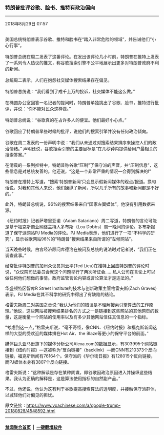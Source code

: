 ### 特朗普批评谷歌、脸书、推特有政治偏向 
------------------------

<div class="published">
 <span class="date" title="中国时间">
  <time datetime="2018-08-29T07:57:12+08:00">
   2018年8月29日 07:57
  </time>
 </span>
</div>
<br/>
<div class="wsw">
 <p>
  美国总统特朗普表示谷歌、推特和脸书在“踏入非常危险的领域”，并告诫他们“小心行事”。
  <br/>
  <br/>
  特朗普总统在周二发表了这番评论。在发出该评论几小时前，特朗普在推特上发表了一系列令人热议的推文，称谷歌搜索引擎不公平地展示出更多对特朗普政府不利的新闻。
  <br/>
  <br/>
  总统周二表示，人们在抱怨社交媒体搜索结果存在偏见。
  <br/>
  <br/>
  特朗普总统说：“我们看到了成千上万的投诉，社交媒体不能这么做。”
  <br/>
  <br/>
  在椭圆办公室回答一名记者的提问时，特朗普单独挑出了谷歌、脸书，推特进行批评，并说：“你不能对民众这样做。”
  <br/>
  <br/>
  特朗普总统说：“谷歌真的在占许多人的便宜。他们最好小心点。”
  <br/>
  <br/>
  谷歌回应了特朗普早些时候的批评，说他们的搜索引擎并没有任何政治倾向。
  <br/>
  <br/>
  谷歌在周二发表的一份声明中说：“我们从未通过对搜索结果排序来操控人们的政治情绪。” 声明还说，谷歌搜索引擎的主要目标是“在几秒钟内提供给用户最相关的搜索答案。”
 </p>
 <p>
  在清晨的一系列推特中，特朗普称谷歌“压制”了保守派的声音，并“压制信息”，这些信息是对总统友善的。他还说，“这是一个非常严重的情况—会得到解决的!”
 </p>
 <p>
  特朗普在推特上写道，“搜索‘特朗普新闻’只会显示假新闻媒体的观点/报道。换句话说，对我和其他人来说，他们操纵了新闻，所以几乎所有的故事和新闻都是不好的。”
 </p>
 <p>
  此外，特朗普总统说，96%的搜索结果来自“国家左翼媒体”。他没有引用数据来源。
 </p>
 <p>
  《纽约时报》记者萨塔里亚诺（Adam Satariano）周二写道，特朗普的言论可能是基于福克斯商业网络主持人多布斯（Lou Dobbs）周一晚间的评论。多布斯报道了保守派网站PJ Media的评论。PJ Media表示，他们进行了一项“不科学的研究”，显示谷歌网站96%的“特朗普”搜索结果来自所谓的“左倾网站”。
 </p>
 <p>
  当天晚些时候，白宫经济顾问库德洛在被问及总统的说法时对记者说，“我们正在调查此事。”
 </p>
 <p>
  经常批评特朗普的加州众议员刘云平(Ted Lieu)在推特上回应特朗普的评论时说，“众议院司法委员会就这个问题举行了两次听证会……私人公司在言论上可以做任何他们想做的事情。政府监管言论内容或言论算法才是违法的。”
 </p>
 <p>
  华盛顿特区智库R Street Institute的技术与创新政策主管格雷夫斯(Zach Graves)表示，PJ Media在其不科学的研究中得出了有缺陷的结论。
 </p>
 <p>
  格雷夫斯周二对美国之音说:“我认为他们的错误是不理解搜索引擎算法的工作原理。”他说，这些网站被搜索结果排名的方式之一是链接到这些网站的其他网页的数量，这是衡量一个网站的使用率以及有多少其他网站信任其信息的一个指标。
 </p>
 <p>
  “考虑到这一点，”格雷夫斯说，“毫不奇怪，像CNN、《纽约时报》和福克斯新闻这样的大型的受欢迎的媒体排在Hot Air、the Blaze等更小的保守平台的前面。”
 </p>
 <p>
  媒体巨头亚马逊旗下的媒体分析公司Alexa.com的数据显示，有303995个网站链接到《纽约时报》—这被称为“反向链接”（backlink）—而CNN有210373个反向链接，福克斯新闻有76164个。保守派的《华尔街日报》有128015个反向链接，而PJ媒体本身有3807个反向链接。
 </p>
 <p>
  格雷夫斯说：“这种解读是存在某种阴谋，即谷歌因政治原因进入并操纵这些结果。我认为正确的解释是，这是算法使用指标的自然副产品。”
 </p>
 <p>
  不过，他还说，他认为这有利于谷歌提高搜索算法的透明度，并接触保守派群体，以减轻他们对偏见的担忧。
 </p>
 <p>
 </p>
</div>

原文链接：https://www.voachinese.com/a/google-trump-20180828/4548592.html


------------------------
#### [禁闻聚合首页](https://github.com/gfw-breaker/banned-news/blob/master/README.md) &nbsp;|&nbsp;  [一键翻墙软件](https://github.com/gfw-breaker/nogfw/blob/master/README.md)